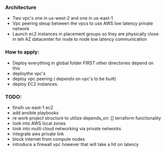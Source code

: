 ### Architecture
- Two vpc's one in us-west-2 and one in us-east-1
- Vpc peering steup between the vpcs to use AWS low latency private network
- Launch ec2 instances in placement groups so they are physically close in teh AZ datacenter for node to node low latency communication

### How to apply:
- Deploy everything in global folder FIRST other directories depend on this
- deploythe vpc's
- deploy vpc peering ( depends on vpc's to be built)
- deploy EC2 instances.

### TODO:
- finsih us-east-1 ec2 
- add ansible playbooks
- re work project structure to utilize depends_on: [] terraform functionality
- look into AWS local zones
- look into multi cloud networking via private networks
- integrate aws private link
- block internet from compute nodes
- introduce a firewall vpc however that will take a hit on latency